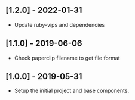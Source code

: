 ## [1.2.0] - 2022-01-31

- Update ruby-vips and dependencies

## [1.1.0] - 2019-06-06

- Check paperclip filename to get file format

## [1.0.0] - 2019-05-31

- Setup the initial project and base components.